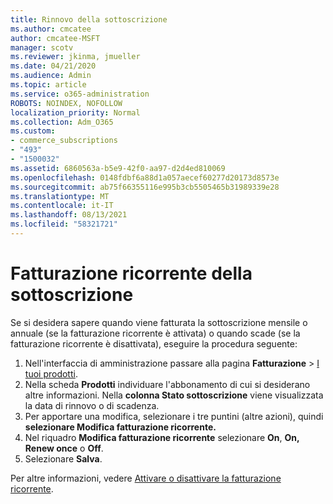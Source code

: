 ```yaml
---
title: Rinnovo della sottoscrizione
ms.author: cmcatee
author: cmcatee-MSFT
manager: scotv
ms.reviewer: jkinma, jmueller
ms.date: 04/21/2020
ms.audience: Admin
ms.topic: article
ms.service: o365-administration
ROBOTS: NOINDEX, NOFOLLOW
localization_priority: Normal
ms.collection: Adm_O365
ms.custom:
- commerce_subscriptions
- "493"
- "1500032"
ms.assetid: 6860563a-b5e9-42f0-aa97-d2d4ed810069
ms.openlocfilehash: 0148fdbf6a88d1a057aecef60277d20173d8573e
ms.sourcegitcommit: ab75f66355116e995b3cb5505465b31989339e28
ms.translationtype: MT
ms.contentlocale: it-IT
ms.lasthandoff: 08/13/2021
ms.locfileid: "58321721"
---
```

# <a name="subscription-recurring-billing"></a>Fatturazione ricorrente della sottoscrizione

Se si desidera sapere quando viene fatturata la  sottoscrizione mensile o annuale (se la fatturazione  ricorrente è attivata) o quando scade (se la fatturazione ricorrente è disattivata), eseguire la procedura seguente:
  
1. Nell'interfaccia di amministrazione passare alla pagina **Fatturazione** \> [I tuoi prodotti](https://go.microsoft.com/fwlink/p/?linkid=842054).
2. Nella scheda **Prodotti** individuare l'abbonamento di cui si desiderano altre informazioni. Nella **colonna Stato sottoscrizione** viene visualizzata la data di rinnovo o di scadenza.
3. Per apportare una modifica, selezionare i tre puntini (altre azioni), quindi **selezionare Modifica fatturazione ricorrente.**
4. Nel riquadro **Modifica fatturazione ricorrente** selezionare **On**, **On, Renew once** o **Off**.
5. Selezionare **Salva**.

Per altre informazioni, vedere [Attivare o disattivare la fatturazione ricorrente](https://docs.microsoft.com/microsoft-365/commerce/subscriptions/renew-your-subscription).